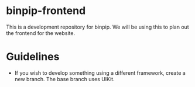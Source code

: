 binpip-frontend
===============

This is a development repository for binpip. We will be using this to plan out the frontend for the website.

# Guidelines

* If you wish to develop something using a different framework, create a new branch. The base branch uses UIKit.
